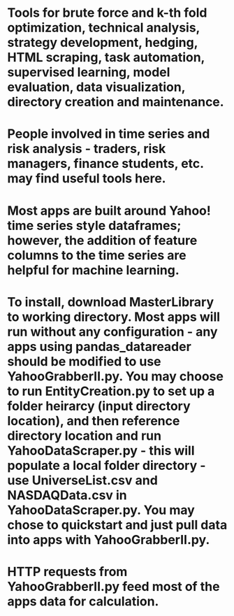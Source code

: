 # Tools for brute force and k-th fold optimization, technical analysis, strategy development, hedging, HTML scraping, task automation, supervised learning, model evaluation, data visualization, directory creation and maintenance.
# People involved in time series and risk analysis - traders, risk managers, finance students, etc. may find useful tools here.
# Most apps are built around Yahoo! time series style dataframes; however, the addition of feature columns to the time series are helpful for machine learning.
# To install, download MasterLibrary to working directory. Most apps will run without any configuration - any apps using pandas_datareader should be modified to use YahooGrabberII.py. You may choose to run EntityCreation.py to set up a folder heirarcy (input directory location), and then reference directory location and run YahooDataScraper.py - this will populate a local folder directory - use UniverseList.csv and NASDAQData.csv in YahooDataScraper.py. You may chose to quickstart and just pull data into apps with YahooGrabberII.py.
# HTTP requests from YahooGrabberII.py feed most of the apps data for calculation.
